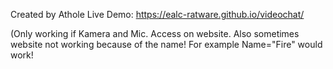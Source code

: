 Created by Athole
Live Demo: https://ealc-ratware.github.io/videochat/

(Only working if Kamera and Mic. Access on website. Also sometimes website not working because of the name! For example Name="Fire" would work!
